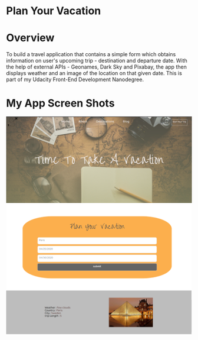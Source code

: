 ﻿# Plan Your Vacation
# Overview

To build a travel application that contains a simple form which obtains information on user's upcoming trip - destination and departure date.
With the help of external APIs - Geonames, Dark Sky and Pixabay, the app then displays weather and an image of the location on that given date. 
This is part of my Udacity Front-End Development Nanodegree.

# My App Screen Shots
![Home Page](https://github.com/AmalAhmedibrahim/TravelAPP/blob/master/src/images/res1.png)
![Home Page](https://github.com/AmalAhmedibrahim/TravelAPP/blob/master/src/images/res2.png)
![Home Page](https://github.com/AmalAhmedibrahim/TravelAPP/blob/master/src/images/res3.png)

